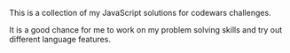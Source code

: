 This is a collection of my JavaScript solutions for codewars challenges.

It is a good chance for me to work on my problem solving skills and try out different language features. 

